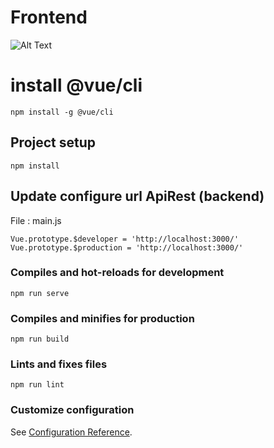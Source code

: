 # Frontend

![Alt Text](https://i.gifer.com/3OIjK.gif)

# install @vue/cli

```
npm install -g @vue/cli
```

## Project setup
```
npm install
```

## Update configure url ApiRest (backend) 
File : main.js

```
Vue.prototype.$developer = 'http://localhost:3000/'
Vue.prototype.$production = 'http://localhost:3000/'
```

### Compiles and hot-reloads for development
```
npm run serve
```

### Compiles and minifies for production
```
npm run build
```

### Lints and fixes files
```
npm run lint
```

### Customize configuration
See [Configuration Reference](https://cli.vuejs.org/config/).
